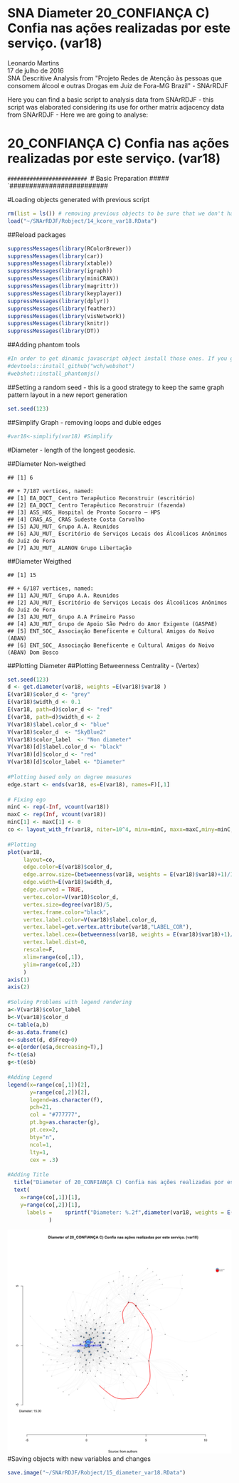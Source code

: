 # SNA Diameter 20_CONFIANÇA C) Confia nas ações realizadas por este serviço. (var18)
Leonardo Martins  
17 de julho de 2016  
SNA Descritive Analysis from "Projeto Redes de Atenção às pessoas que consomem álcool e outras Drogas em Juiz de Fora-MG   Brazil"  - SNArRDJF

Here you can find a basic script to analysis data from SNArRDJF - this script was elaborated considering its use for orther matrix adjacency data from SNArRDJF - Here we are going to analyse:

# 20_CONFIANÇA C) Confia nas ações realizadas por este serviço. (var18)

`#########################
`# Basic Preparation #####
`#########################

#Loading objects generated with previous script 

```r
rm(list = ls()) # removing previous objects to be sure that we don't have objects conflicts name
load("~/SNArRDJF/Robject/14_kcore_var18.RData")
```
##Reload packages

```r
suppressMessages(library(RColorBrewer))
suppressMessages(library(car))
suppressMessages(library(xtable))
suppressMessages(library(igraph))
suppressMessages(library(miniCRAN))
suppressMessages(library(magrittr))
suppressMessages(library(keyplayer))
suppressMessages(library(dplyr))
suppressMessages(library(feather))
suppressMessages(library(visNetwork))
suppressMessages(library(knitr))
suppressMessages(library(DT))
```
##Adding phantom tools

```r
#In order to get dinamic javascript object install those ones. If you get problems installing go to Stackoverflow.com and type your error to discover what to do. In some cases the libraries need to be intalled in outside R libs.
#devtools::install_github("wch/webshot")
#webshot::install_phantomjs()
```
##Setting a random seed - this is a good strategy to keep the same graph pattern layout in a new report generation

```r
set.seed(123)
```

##Simplify Graph - removing loops and duble edges 

```r
#var18<-simplify(var18) #Simplify
```


#Diameter - length of the longest geodesic.

##Diameter Non-weigthed 

```
## [1] 6
```

```
## + 7/187 vertices, named:
## [1] EA_DQCT_ Centro Terapêutico Reconstruir (escritório)                          
## [2] EA_DQCT_ Centro Terapêutico Reconstruir (fazenda)                             
## [3] ASS_HOS_ Hospital de Pronto Socorro – HPS                                     
## [4] CRAS_AS_ CRAS Sudeste Costa Carvalho                                          
## [5] AJU_MUT_ Grupo A.A. Reunidos                                                  
## [6] AJU_MUT_ Escritório de Serviços Locais dos Álcoólicos Anônimos de Juiz de Fora
## [7] AJU_MUT_ ALANON Grupo Libertação
```
##Diameter Weigthed 

```
## [1] 15
```

```
## + 6/187 vertices, named:
## [1] AJU_MUT_ Grupo A.A. Reunidos                                                  
## [2] AJU_MUT_ Escritório de Serviços Locais dos Álcoólicos Anônimos de Juiz de Fora
## [3] AJU_MUT_ Grupo A.A Primeiro Passo                                             
## [4] AJU_MUT_ Grupo de Apoio São Pedro do Amor Exigente (GASPAE)                   
## [5] ENT_SOC_ Associação Beneficente e Cultural Amigos do Noivo (ABAN)             
## [6] ENT_SOC_ Associação Beneficente e Cultural Amigos do Noivo (ABAN) Dom Bosco
```
##Plotting Diameter
##Plotting Betweenness Centrality - (Vertex)

```r
set.seed(123)
d <- get.diameter(var18, weights =E(var18)$var18 )
E(var18)$color_d <- "grey"
E(var18)$width_d <- 0.1
E(var18, path=d)$color_d <- "red"
E(var18, path=d)$width_d <- 2
V(var18)$label.color_d <- "blue"
V(var18)$color_d  <- "SkyBlue2"
V(var18)$color_label  <- "Non diameter"
V(var18)[d]$label.color_d <- "black"
V(var18)[d]$color_d <- "red"
V(var18)[d]$color_label <- "Diameter"

#Plotting based only on degree measures 
edge.start <- ends(var18, es=E(var18), names=F)[,1]

# Fixing ego
minC <- rep(-Inf, vcount(var18))
maxC <- rep(Inf, vcount(var18))
minC[1] <- maxC[1] <- 0
co <- layout_with_fr(var18, niter=10^4, minx=minC, maxx=maxC,miny=minC, maxy=maxC, weights = E(var18)$var18)

#Plotting
plot(var18, 
     layout=co,
     edge.color=E(var18)$color_d,
     edge.arrow.size=(betweenness(var18, weights = E(var18)$var18)+1)/100000,
     edge.width=E(var18)$width_d,
     edge.curved = TRUE,
     vertex.color=V(var18)$color_d,
     vertex.size=degree(var18)/5,
     vertex.frame.color="black",
     vertex.label.color=V(var18)$label.color_d,
     vertex.label=get.vertex.attribute(var18,"LABEL_COR"),
     vertex.label.cex=(betweenness(var18, weights = E(var18)$var18)+1)/10000,
     vertex.label.dist=0,
     rescale=F,
     xlim=range(co[,1]), 
     ylim=range(co[,2])
     )
axis(1)
axis(2)

#Solving Problems with legend rendering 
a<-V(var18)$color_label 
b<-V(var18)$color_d
c<-table(a,b)
d<-as.data.frame(c)
e<-subset(d, d$Freq>0)
e<-e[order(e$a,decreasing=T),] 
f<-t(e$a)
g<-t(e$b)

#Adding Legend
legend(x=range(co[,1])[2], 
       y=range(co[,2])[2],
       legend=as.character(f),
       pch=21,
       col = "#777777", 
       pt.bg=as.character(g),
       pt.cex=2,
       bty="n", 
       ncol=1,
       lty=1,
       cex = .3)

#Adding Title
  title("Diameter of 20_CONFIANÇA C) Confia nas ações realizadas por este serviço. (var18)", sub = "Source: from authors ")
  text( 
    x=range(co[,1])[1],
    y=range(co[,2])[1], 
      labels =    sprintf("Diameter: %.2f",diameter(var18, weights = E(var18)$var18))
             )
```

![](20_CONFIANÇA_C_Confia_nas_ações_realizadas_15_diameter_files/figure-html/unnamed-chunk-8-1.png)<!-- -->
#Saving objects with new variables and changes

```r
save.image("~/SNArRDJF/Robject/15_diameter_var18.RData") 
```


